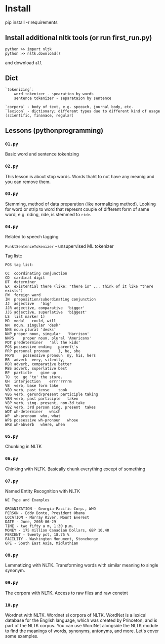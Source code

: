 # Install

pip install -r requirements

## Install additional nltk tools (or run first_run.py)
    
    python >> import nltk
    python >> nltk.download()
    
and download ``all``



## Dict

    `tokenizing`:
        word tokenizer - spearation by words 
        sentence tokenizer - separataion by sentence
        
    `corpora` - body of text, e.g. speeach, journal body, etc.
    `lexicon` - dictionary; different types due to different kind of usage (scientific, finanace, regular)
    
    
## Lessons (pythonprogramming)

### `01.py`

Basic word and sentence tokenizing

### `02.py`

This lesson is about stop words. Words thaht to not have any meanig and you can remove them.

### `03.py`

Stemming, method of data preparation (like normalizing method). Looking for word or strip to word that represnt 
couple of different form of same word, e.g. riding, ride, is stemmed to `ride`.

### `04.py`

Related to speech tagging

`PunktSentenceTokenizer` - unsupervised ML tokenizer

Tag list::
    
    POS tag list:
    
    CC	coordinating conjunction
    CD	cardinal digit
    DT	determiner
    EX	existential there (like: "there is" ... think of it like "there exists")
    FW	foreign word
    IN	preposition/subordinating conjunction
    JJ	adjective	'big'
    JJR	adjective, comparative	'bigger'
    JJS	adjective, superlative	'biggest'
    LS	list marker	1)
    MD	modal	could, will
    NN	noun, singular 'desk'
    NNS	noun plural	'desks'
    NNP	proper noun, singular	'Harrison'
    NNPS	proper noun, plural	'Americans'
    PDT	predeterminer	'all the kids'
    POS	possessive ending	parent\'s
    PRP	personal pronoun	I, he, she
    PRP$	possessive pronoun	my, his, hers
    RB	adverb	very, silently,
    RBR	adverb, comparative	better
    RBS	adverb, superlative	best
    RP	particle	give up
    TO	to	go 'to' the store.
    UH	interjection	errrrrrrrm
    VB	verb, base form	take
    VBD	verb, past tense	took
    VBG	verb, gerund/present participle	taking
    VBN	verb, past participle	taken
    VBP	verb, sing. present, non-3d	take
    VBZ	verb, 3rd person sing. present	takes
    WDT	wh-determiner	which
    WP	wh-pronoun	who, what
    WP$	possessive wh-pronoun	whose
    WRB	wh-abverb	where, when

### `05.py`

Chunking in NLTK

### `06.py`

Chinking with NLTK. Basically chunk everything except of something

### `07.py`

Named Entity Recognition with NLTK

    NE Type and Examples
    
    ORGANIZATION - Georgia-Pacific Corp., WHO
    PERSON - Eddy Bonte, President Obama
    LOCATION - Murray River, Mount Everest
    DATE - June, 2008-06-29
    TIME - two fifty a m, 1:30 p.m.
    MONEY - 175 million Canadian Dollars, GBP 10.40
    PERCENT - twenty pct, 18.75 %
    FACILITY - Washington Monument, Stonehenge
    GPE - South East Asia, Midlothian


### `08.py`

Lemmatizing with NLTK. Transforming words with similar meaning to single synonym.

### `09.py`

The corpora with NLTK. Access to raw files and raw conetnt


### `10.py`

Wordnet with NLTK. Wordnet si corpora of NLTK.
WordNet is a lexical database for the English language, which was created by Princeton, and is part of the NLTK corpus.
You can use WordNet alongside the NLTK module to find the meanings of words, synonyms, antonyms, and more. Let's cover some examples.


